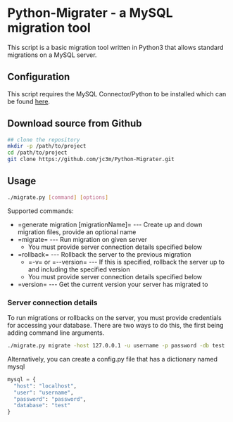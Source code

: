 # Python-Migrater - a MySQL migration tool

This script is a basic migration tool written in Python3 that allows standard migrations on a MySQL server.

## Configuration

This script requires the MySQL Connector/Python to be installed which can be found [here](https://dev.mysql.com/doc/connector-python/en/).

## Download source from Github

```sh
## clone the repository
mkdir -p /path/to/project
cd /path/to/project
git clone https://github.com/jc3m/Python-Migrater.git
```

## Usage

```sh
./migrate.py [command] [options]
```

Supported commands:
- =generate migration [migrationName]= --- Create up and down migration files, provide an optional name
- =migrate= --- Run migration on given server
  - You must provide server connection details specified below
- =rollback= --- Rollback the server to the previous migration
  - =-v= or =--version= --- If this is specified, rollback the server up to and including the specified version
  - You must provide server connection details specified below
- =version= --- Get the current version your server has migrated to

### Server connection details

To run migrations or rollbacks on the server, you must provide credentials for accessing your database. There are two ways to do this, the first being adding command line arguments.

```sh
./migrate.py migrate -host 127.0.0.1 -u username -p password -db test
```

Alternatively, you can create a config.py file that has a dictionary named mysql

```python
mysql = {
  "host": "localhost",
  "user": "username",
  "password": "password",
  "database": "test"
}
```
